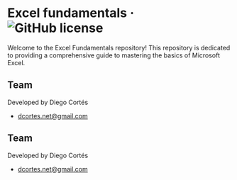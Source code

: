 # Excel fundamentals &middot; ![GitHub license](https://img.shields.io/badge/license-MIT-blue.svg)

Welcome to the Excel Fundamentals repository! This repository is dedicated to providing a comprehensive guide to mastering the basics of Microsoft Excel.

## Team

Developed by Diego Cortés

- <dcortes.net@gmail.com>

## Team

Developed by Diego Cortés

- dcortes.net@gmail.com
